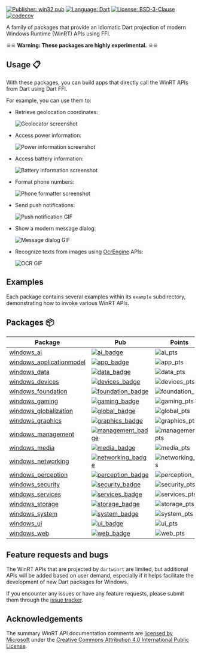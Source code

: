 [![Publisher: win32.pub][publisher_badge]][publisher_link]
[![Language: Dart][language_badge]][language_link]
[![License: BSD-3-Clause][license_badge]][license_link]
[![codecov][codecov_badge_link]][codecov_link]

A family of packages that provide an idiomatic Dart projection of modern
Windows Runtime (WinRT) APIs using FFI.

☠☠ **Warning: These packages are highly experimental.** ☠☠

## Usage 📋

With these packages, you can build apps that directly call the WinRT APIs from
Dart using Dart FFI.

For example, you can use them to:

- Retrieve geolocation coordinates:

  ![Geolocator screenshot][geolocator_ss_link]

- Access power information:

  ![Power information screenshot][power_ss_link]

- Access battery information:

  ![Battery information screenshot][battery_ss_link]

- Format phone numbers:

  ![Phone formatter screenshot][formatter_ss_link]

- Send push notifications:

  ![Push notification GIF][notification_gif_link]

- Show a modern message dialog:

  ![Message dialog GIF][dialog_gif_link]

- Recognize texts from images using [OcrEngine][ocrengine_link] APIs:

  ![OCR GIF][ocr_gif_link]

## Examples

Each package contains several examples within its `example` subdirectory,
demonstrating how to invoke various WinRT APIs.

## Packages 📦

| Package                    | Pub                                    | Points            | Popularity        | Likes               |
| -------------------------- | -------------------------------------- | ----------------- | ----------------- | ------------------- |
| [windows_ai]               | [![ai_badge]][ai_link]                 | ![ai_pts]         | ![ai_pop]         | ![ai_likes]         |
| [windows_applicationmodel] | [![app_badge]][app_link]               | ![app_pts]        | ![app_pop]        | ![app_likes]        |
| [windows_data]             | [![data_badge]][data_link]             | ![data_pts]       | ![data_pop]       | ![data_likes]       |
| [windows_devices]          | [![devices_badge]][devices_link]       | ![devices_pts]    | ![devices_pop]    | ![devices_likes]    |
| [windows_foundation]       | [![foundation_badge]][foundation_link] | ![foundation_pts] | ![foundation_pop] | ![foundation_likes] |
| [windows_gaming]           | [![gaming_badge]][gaming_link]         | ![gaming_pts]     | ![gaming_pop]     | ![gaming_likes]     |
| [windows_globalization]    | [![global_badge]][global_link]         | ![global_pts]     | ![global_pop]     | ![global_likes]     |
| [windows_graphics]         | [![graphics_badge]][graphics_link]     | ![graphics_pts]   | ![graphics_pop]   | ![graphics_likes]   |
| [windows_management]       | [![management_badge]][management_link] | ![management_pts] | ![management_pop] | ![management_likes] |
| [windows_media]            | [![media_badge]][media_link]           | ![media_pts]      | ![media_pop]      | ![media_likes]      |
| [windows_networking]       | [![networking_badge]][networking_link] | ![networking_pts] | ![networking_pop] | ![networking_likes] |
| [windows_perception]       | [![perception_badge]][perception_link] | ![perception_pts] | ![perception_pop] | ![perception_likes] |
| [windows_security]         | [![security_badge]][security_link]     | ![security_pts]   | ![security_pop]   | ![security_likes]   |
| [windows_services]         | [![services_badge]][services_link]     | ![services_pts]   | ![services_pop]   | ![services_likes]   |
| [windows_storage]          | [![storage_badge]][storage_link]       | ![storage_pts]    | ![storage_pop]    | ![storage_likes]    |
| [windows_system]           | [![system_badge]][system_link]         | ![system_pts]     | ![system_pop]     | ![system_likes]     |
| [windows_ui]               | [![ui_badge]][ui_link]                 | ![ui_pts]         | ![ui_pop]         | ![ui_likes]         |
| [windows_web]              | [![web_badge]][web_link]               | ![web_pts]        | ![web_pop]        | ![web_likes]        |

## Feature requests and bugs

The WinRT APIs that are projected by `dartwinrt` are limited, but additional
APIs will be added based on user demand, especially if it helps facilitate the
development of new Dart packages for Windows.

If you encounter any issues or have any feature requests, please submit them
through the [issue tracker][issue_tracker_link].

## Acknowledgements

The summary WinRT API documentation comments are
[licensed by Microsoft][legal_notices_link] under the
[Creative Commons Attribution 4.0 International Public License][cc_license_link].

[cc_license_link]: https://github.com/MicrosoftDocs/winrt-api/blob/89e9254fd8b53a648937dbb4324d7f7d6f8d1314/LICENSE
[codecov_badge_link]: https://codecov.io/gh/halildurmus/dartwinrt/branch/main/graph/badge.svg?token=f9L9PfTTLa
[codecov_link]: https://codecov.io/gh/halildurmus/dartwinrt
[issue_tracker_link]: https://github.com/halildurmus/dartwinrt/issues
[language_badge]: https://img.shields.io/badge/language-Dart-blue.svg
[language_link]: https://dart.dev
[legal_notices_link]: https://github.com/MicrosoftDocs/winrt-api/#legal-notices
[license_badge]: https://img.shields.io/github/license/halildurmus/dartwinrt?color=blue
[license_link]: https://opensource.org/licenses/BSD-3-Clause
[publisher_badge]: https://img.shields.io/pub/publisher/windows_foundation.svg
[publisher_link]: https://pub.dev/publishers/win32.pub

[//]: # (Screenshots)
[battery_ss_link]: https://github.com/halildurmus/dartwinrt/blob/main/screenshots/battery.png?raw=true
[formatter_ss_link]: https://github.com/halildurmus/dartwinrt/blob/main/screenshots/formatter.png?raw=true
[geolocator_ss_link]: https://github.com/halildurmus/dartwinrt/blob/main/screenshots/geolocator.png?raw=true
[ocrengine_link]: https://learn.microsoft.com/uwp/api/windows.media.ocr.ocrengine
[power_ss_link]: https://github.com/halildurmus/dartwinrt/blob/main/screenshots/power.png?raw=true

[//]: # (GIFs)
[dialog_gif_link]: https://github.com/halildurmus/dartwinrt/blob/main/screenshots/dialog.gif?raw=true
[notification_gif_link]: https://github.com/halildurmus/dartwinrt/blob/main/screenshots/notification.gif?raw=true
[ocr_gif_link]: https://github.com/halildurmus/dartwinrt/blob/main/screenshots/ocr.gif?raw=true

[//]: # (windows_ai links)
[windows_ai]: ./packages/windows_ai/
[ai_badge]: https://img.shields.io/pub/v/windows_ai.svg
[ai_link]: https://pub.dev/packages/windows_ai
[ai_pts]: https://img.shields.io/pub/points/windows_ai
[ai_pop]: https://img.shields.io/pub/popularity/windows_ai
[ai_likes]: https://img.shields.io/pub/likes/windows_ai

[//]: # (windows_applicationmodel links)
[windows_applicationmodel]: ./packages/windows_applicationmodel/
[app_badge]: https://img.shields.io/pub/v/windows_applicationmodel.svg
[app_link]: https://pub.dev/packages/windows_applicationmodel
[app_pts]: https://img.shields.io/pub/points/windows_applicationmodel
[app_pop]: https://img.shields.io/pub/popularity/windows_applicationmodel
[app_likes]: https://img.shields.io/pub/likes/windows_applicationmodel

[//]: # (windows_data links)
[windows_data]: ./packages/windows_data/
[data_badge]: https://img.shields.io/pub/v/windows_data.svg
[data_link]: https://pub.dev/packages/windows_data
[data_pts]: https://img.shields.io/pub/points/windows_data
[data_pop]: https://img.shields.io/pub/popularity/windows_data
[data_likes]: https://img.shields.io/pub/likes/windows_data

[//]: # (windows_devices links)
[windows_devices]: ./packages/windows_devices/
[devices_badge]: https://img.shields.io/pub/v/windows_devices.svg
[devices_link]: https://pub.dev/packages/windows_devices
[devices_pts]: https://img.shields.io/pub/points/windows_devices
[devices_pop]: https://img.shields.io/pub/popularity/windows_devices
[devices_likes]: https://img.shields.io/pub/likes/windows_devices

[//]: # (windows_foundation links)
[windows_foundation]: ./packages/windows_foundation/
[foundation_badge]: https://img.shields.io/pub/v/windows_foundation.svg
[foundation_link]: https://pub.dev/packages/windows_foundation
[foundation_pts]: https://img.shields.io/pub/points/windows_foundation
[foundation_pop]: https://img.shields.io/pub/popularity/windows_foundation
[foundation_likes]: https://img.shields.io/pub/likes/windows_foundation

[//]: # (windows_gaming links)
[windows_gaming]: ./packages/windows_gaming/
[gaming_badge]: https://img.shields.io/pub/v/windows_gaming.svg
[gaming_link]: https://pub.dev/packages/windows_gaming
[gaming_pts]: https://img.shields.io/pub/points/windows_gaming
[gaming_pop]: https://img.shields.io/pub/popularity/windows_gaming
[gaming_likes]: https://img.shields.io/pub/likes/windows_gaming

[//]: # (windows_globalization links)
[windows_globalization]: ./packages/windows_globalization/
[global_badge]: https://img.shields.io/pub/v/windows_globalization.svg
[global_link]: https://pub.dev/packages/windows_globalization
[global_pts]: https://img.shields.io/pub/points/windows_globalization
[global_pop]: https://img.shields.io/pub/popularity/windows_globalization
[global_likes]: https://img.shields.io/pub/likes/windows_globalization

[//]: # (windows_graphics links)
[windows_graphics]: ./packages/windows_graphics/
[graphics_badge]: https://img.shields.io/pub/v/windows_graphics.svg
[graphics_link]: https://pub.dev/packages/windows_graphics
[graphics_pts]: https://img.shields.io/pub/points/windows_graphics
[graphics_pop]: https://img.shields.io/pub/popularity/windows_graphics
[graphics_likes]: https://img.shields.io/pub/likes/windows_graphics

[//]: # (windows_management links)
[windows_management]: ./packages/windows_management/
[management_badge]: https://img.shields.io/pub/v/windows_management.svg
[management_link]: https://pub.dev/packages/windows_management
[management_pts]: https://img.shields.io/pub/points/windows_management
[management_pop]: https://img.shields.io/pub/popularity/windows_management
[management_likes]: https://img.shields.io/pub/likes/windows_management

[//]: # (windows_media links)
[windows_media]: ./packages/windows_media/
[media_badge]: https://img.shields.io/pub/v/windows_media.svg
[media_link]: https://pub.dev/packages/windows_media
[media_pts]: https://img.shields.io/pub/points/windows_media
[media_pop]: https://img.shields.io/pub/popularity/windows_media
[media_likes]: https://img.shields.io/pub/likes/windows_media

[//]: # (windows_networking links)
[windows_networking]: ./packages/windows_networking/
[networking_badge]: https://img.shields.io/pub/v/windows_networking.svg
[networking_link]: https://pub.dev/packages/windows_networking
[networking_pts]: https://img.shields.io/pub/points/windows_networking
[networking_pop]: https://img.shields.io/pub/popularity/windows_networking
[networking_likes]: https://img.shields.io/pub/likes/windows_networking

[//]: # (windows_perception links)
[windows_perception]: ./packages/windows_perception/
[perception_badge]: https://img.shields.io/pub/v/windows_perception.svg
[perception_link]: https://pub.dev/packages/windows_perception
[perception_pts]: https://img.shields.io/pub/points/windows_perception
[perception_pop]: https://img.shields.io/pub/popularity/windows_perception
[perception_likes]: https://img.shields.io/pub/likes/windows_perception

[//]: # (windows_security links)
[windows_security]: ./packages/windows_security/
[security_badge]: https://img.shields.io/pub/v/windows_security.svg
[security_link]: https://pub.dev/packages/windows_security
[security_pts]: https://img.shields.io/pub/points/windows_security
[security_pop]: https://img.shields.io/pub/popularity/windows_security
[security_likes]: https://img.shields.io/pub/likes/windows_security

[//]: # (windows_services links)
[windows_services]: ./packages/windows_services/
[services_badge]: https://img.shields.io/pub/v/windows_services.svg
[services_link]: https://pub.dev/packages/windows_services
[services_pts]: https://img.shields.io/pub/points/windows_services
[services_pop]: https://img.shields.io/pub/popularity/windows_services
[services_likes]: https://img.shields.io/pub/likes/windows_services

[//]: # (windows_storage links)
[windows_storage]: ./packages/windows_storage/
[storage_badge]: https://img.shields.io/pub/v/windows_storage.svg
[storage_link]: https://pub.dev/packages/windows_storage
[storage_pts]: https://img.shields.io/pub/points/windows_storage
[storage_pop]: https://img.shields.io/pub/popularity/windows_storage
[storage_likes]: https://img.shields.io/pub/likes/windows_storage

[//]: # (windows_system links)
[windows_system]: ./packages/windows_system/
[system_badge]: https://img.shields.io/pub/v/windows_system.svg
[system_link]: https://pub.dev/packages/windows_system
[system_pts]: https://img.shields.io/pub/points/windows_system
[system_pop]: https://img.shields.io/pub/popularity/windows_system
[system_likes]: https://img.shields.io/pub/likes/windows_system

[//]: # (windows_ui links)
[windows_ui]: ./packages/windows_ui/
[ui_badge]: https://img.shields.io/pub/v/windows_ui.svg
[ui_link]: https://pub.dev/packages/windows_ui
[ui_pts]: https://img.shields.io/pub/points/windows_ui
[ui_pop]: https://img.shields.io/pub/popularity/windows_ui
[ui_likes]: https://img.shields.io/pub/likes/windows_ui

[//]: # (windows_web links)
[windows_web]: ./packages/windows_web/
[web_badge]: https://img.shields.io/pub/v/windows_web.svg
[web_link]: https://pub.dev/packages/windows_web
[web_pts]: https://img.shields.io/pub/points/windows_web
[web_pop]: https://img.shields.io/pub/popularity/windows_web
[web_likes]: https://img.shields.io/pub/likes/windows_web
